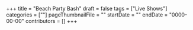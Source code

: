 +++
title = "Beach Party Bash"
draft = false
tags = ["Live Shows"]
categories = [""]
pageThumbnailFile = ""
startDate = ""
endDate = "0000-00-00"
contributors = []
+++
